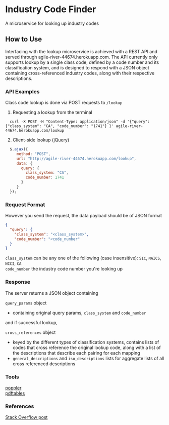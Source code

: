 # Industry Code Finder
A microservice for looking up industry codes

## How to Use
Interfacing with the lookup microservice is achieved with a REST API and served through agile-river-44674.herokuapp.com. The API currently only supports lookup by a single class code, defined by a code number and its classification system, and is designed to respond with a JSON object containing cross-referenced industry codes, along with their respective descriptions.

### API Examples

Class code lookup is done via POST requests to `/lookup`

1. Requesting a lookup from the terminal
```
  curl -X POST -H "Content-Type: application/json" -d '{"query": {"class_system": "CA", "code_number": "1741"} }' agile-river-44674.herokuapp.com/lookup
```

2. Client-side lookup (jQuery)
```javascript
  $.ajax({
     method: "POST",
     url: "http://agile-river-44674.herokuapp.com/lookup",
     data: {
       query: {
         class_system: "CA",
         code_number: 1741
       }
     }
  });
```

### Request Format
However you send the request, the data payload should be of JSON format

```JSON
{
  "query": {
    "class_system": "<class_system>",
    "code_number": "<code_number"
  }
}
```
`class_system` can be any one of the following (case insensitive): `SIC`, `NAICS`, `NCCI`, `CA`  
`code_number` the industry code number you're looking up

### Response
The server returns a JSON object containing  

`query_params` object
  * containing original query params, `class_system` and `code_number`  

and if successful lookup,  

`cross_references` object
  * keyed by the different types of classification systems, contains lists of codes that cross reference the original lookup code, along with a list of the descriptions that describe each pairing for each mapping
  * `general_descriptions` and `iso_descriptions` lists for aggregate lists of all cross referenced descriptions


### Tools
[poppler](https://poppler.freedesktop.org/)  
[pdftables](https://pdftables.com/)

### References
[Stack Overflow post](https://stackoverflow.com/questions/41913796/extracting-tables-from-pdf-files-in-ruby)
